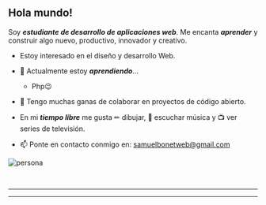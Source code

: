 ## Hola mundo!

Soy ***estudiante de desarrollo de aplicaciones web***. Me encanta ***aprender*** y construir algo nuevo, productivo, innovador y creativo.
* Estoy interesado en el diseño y desarrollo Web.
- 🌱 Actualmente estoy ***aprendiendo***...
  - Php😉
  
- 👯 Tengo muchas ganas de colaborar en proyectos de código abierto.
- En mi ***tiempo libre*** me gusta ✏ dibujar, 🎵 escuchar música y ​📺​ ver series de televisión.
- 📫 Ponte en contacto conmigo en: <a href="samuelbonetweb@gmail.com"> samuelbonetweb@gmail.com</a>

![persona](https://static.habbo-happy.net/img/articles/13ae09_frankhabbo.gif)

<br/>  

---


---